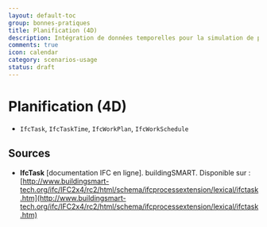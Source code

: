 ```yaml
---
layout: default-toc
group: bonnes-pratiques
title: Planification (4D)
description: Intégration de données temporelles pour la simulation de planning.
comments: true
icon: calendar
category: scenarios-usage
status: draft
---
```


# Planification (4D)

* `IfcTask`, `IfcTaskTime`, `IfcWorkPlan`, `IfcWorkSchedule`

## Sources

* **IfcTask** [documentation IFC en ligne]. buildingSMART. Disponible sur : [http://www.buildingsmart-tech.org/ifc/IFC2x4/rc2/html/schema/ifcprocessextension/lexical/ifctask.htm](http://www.buildingsmart-tech.org/ifc/IFC2x4/rc2/html/schema/ifcprocessextension/lexical/ifctask.htm)
